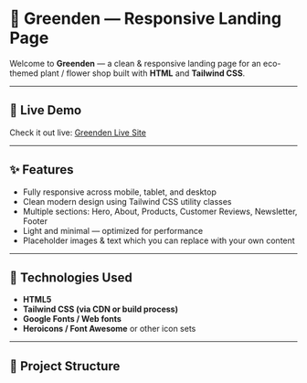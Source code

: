 # 🌿 Greenden — Responsive Landing Page

Welcome to **Greenden** — a clean & responsive landing page for an eco-themed plant / flower shop built with **HTML** and **Tailwind CSS**.

---

## 🔗 Live Demo

Check it out live: [Greenden Live Site](https://vmaniwork-alt.github.io/Greenden-tailwindcss-project/)

---

## ✨ Features

- Fully responsive across mobile, tablet, and desktop  
- Clean modern design using Tailwind CSS utility classes  
- Multiple sections: Hero, About, Products, Customer Reviews, Newsletter, Footer  
- Light and minimal — optimized for performance  
- Placeholder images & text which you can replace with your own content  

---

## 🧱 Technologies Used

- **HTML5**  
- **Tailwind CSS (via CDN or build process)**  
- **Google Fonts / Web fonts**  
- **Heroicons / Font Awesome** or other icon sets  

---

## 📁 Project Structure


